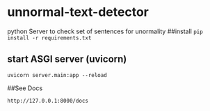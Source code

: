 # unnormal-text-detector
python Server to check set of sentences for unormality
##install
 ```pip install -r requirements.txt```

## start ASGI server (uvicorn)

```
uvicorn server.main:app --reload
```

##See Docs
```
http://127.0.0.1:8000/docs
```
 

